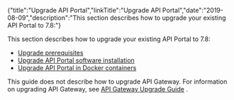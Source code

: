 {"title":"Upgrade API Portal","linkTitle":"Upgrade API Portal","date":"2019-08-09","description":"This section describes how to upgrade your existing API Portal to 7.8:"} ﻿

This section describes how to upgrade your existing API Portal to 7.8:

-   [Upgrade prerequisites](upgrade_prereqs.htm)
-   [Upgrade API Portal software installation](Upgrade_software.htm)
-   [Upgrade API Portal in Docker containers](Upgrade_docker.htm)

This guide does not describe how to upgrade API Gateway. For information on upgrading API Gateway, see [API Gateway Upgrade Guide](/bundle/APIGateway_77_UpgradeGuide_allOS_en_HTML5) .

